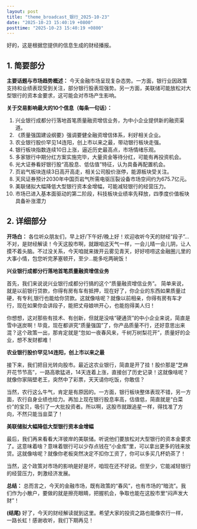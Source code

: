 ```yaml
---
layout: post
title: "theme_broadcast_银行_2025-10-23"
date: "2025-10-23 15:40:19 +0800"
posttime: "2025-10-23 15:40:19 +0800"
---
```


好的，这是根据您提供的信息生成的财经播报。

## 1. 简要部分

**主要话题与市场趋势概述：** 今天金融市场呈现复杂态势。一方面，银行业因政策支持和业绩表现受到关注，部分银行股表现强势。另一方面，美联储可能放松对大型银行的资本金要求，这可能会对市场产生影响。

**关于交易影响最大的10个信息（每条一句话）：**

1.  兴业银行成都分行落地首笔质量融资增信业务，为中小企业提供新的融资渠道。
2.  《质量强国建设纲要》强调要健全融资增信体系，利好相关企业。
3.  农业银行股价罕见14连阳，创上市以来之最，带动银行板块走强。
4.  银行板块指数连续10日上涨，逼近历史最高点，市场情绪乐观。
5.  多家银行中期分红方案实施完毕，大量资金等待分红，可能有再投资机会。
6.  光大证券看好银行股“高股息、低估值”特征，认为具备再配置机会。
7.  页岩气板块连续3日高开高走，相关公司股价涨停，能源板块受关注。
8.  天风证券预计2030年中国页岩气所需电驱压裂设备市场空间约为675.7亿元。
9.  美联储拟大幅降低大型银行资本金增幅，可能减轻银行的经营压力。
10. 市场已进入基本面驱动的第二阶段，科技板块业绩率先释放，四季度价值板块具备补涨潜力

## 2. 详细部分

**开场白：** 各位听众朋友们，早上好/下午好/晚上好！欢迎收听今天的财经“段子”...不对，是财经解读！今天这股市啊，就跟咱这天气一样，一会儿晴一会儿阴，让人摸不着头脑。不过没关系，今天咱就来拨开云雾见青天，好好唠唠这金融圈儿里的大事小情，包您听完茅塞顿开，至少...能多吃两碗饭！

**兴业银行成都分行落地首笔质量融资增信业务**

首先，我们来说说兴业银行成都分行搞的这个“质量融资增信业务”。 简单来说，就是以前银行贷款，你得有房有车有抵押，现在好了，你企业的东西如果质量过硬，有专利,银行也能给你贷款。这就像啥呢？就像以前相亲，你得有房有车才行，现在如果你会讲段子，能把丈母娘哄开心，也能抱得美人归！

你想想，这对那些有技术、有创新，但就是没啥“硬通货”的中小企业来说，简直是雪中送炭啊！毕竟，现在都讲究“质量强国”了，你产品质量不行，还好意思出来混？这个政策一出，那肯定就是“忽如一夜春风来，千树万树梨花开”，质量好的企业，想不发财都难！

**农业银行股价罕见14连阳，创上市以来之最**

接下来，我们把目光转向股市。最近这农业银行，简直是开了挂！股价那是“芝麻开花节节高”，一路高歌猛进，14天连着上涨，直接创了历史记录！这就像啥呢？就像你家隔壁老王，突然中了彩票，天天请你吃饭，你敢信？

当然，农行这么牛气，肯定是有原因的。一方面，银行板块整体表现不错，另一方面，农行自身业绩也给力。再加上现在银行股息率高，估值低，简直就是“白菜价”的宝贝，吸引了一大批投资者。所以啊，这股市就跟追星一样，得找准了方向，不然只能当韭菜了！

**美联储拟大幅降低大型银行资本金增幅**

最后，我们再来看看大洋彼岸的美联储。听说他们要放松对大型银行的资本金要求了。这意味着啥？意味着银行可以少存点钱在“小金库”里，可以拿出更多的钱来放贷。这就像啥呢？就像你老板突然决定不扣你工资了，你可以多买几杯奶茶了！

当然，这个政策对市场的影响是好是坏，咱现在还不好说。但至少，它能减轻银行的经营压力，刺激经济发展。

**总结：** 总而言之，今天的金融市场，既有政策的“春风”，也有市场的“暗流”。我们作为小散户，要做的就是擦亮眼睛，把握机会，争取也能在这股市里“闷声发大财”！

**(结尾)** 好了，今天的财经解读就到这里。希望大家的投资之路也能像农行一样，一路长虹！感谢收听，我们下期再见！